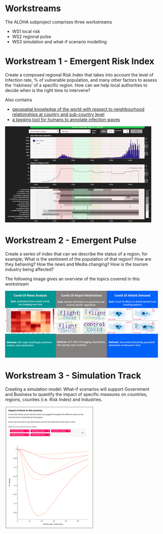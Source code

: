 # Workstreams

The ALOHA subproject comprises three workstreams
* WS1 local risk
* WS2 regional pulse
* WS3 simulation and what-if scenario modelling

# Workstream 1 - Emergent Risk Index

Create a composed regional Risk Index that takes into account the level of infection rate, % of vulnerable population, and many other factors to assess the ‘riskiness’ of a specific region. How can we help local authorities to decide when is the right time to intervene? 

Also contains
* [geospatial knowledge of the world with respect to neighbourhood relationships at country and sub-country level](ws1/geospatial)
* [a tagging tool for humans to annotate infection waves](ws1/labelling_tool)

![Cookiecutter Preview](cookiecutter.select.gif)

# Workstream 2 - Emergent Pulse

Create a series of index that can we describe the status of a region, for example; What is the sentiment of the population of that region? How are they behaving? How the news and Media changing? How is the tourism industry being affected?

The following image gives an overview of the topics covered in this workstream

![Workstream 2 topics](ws2_overview.png)


# Workstream 3 - Simulation Track

Creating a simulation model: What-if scenarios will support Government and Business to quantify the impact of specific measures on countries, regions, counties (i.e. Risk Index) and Industries. 

![Emergent Economic Engine](e3.png)
